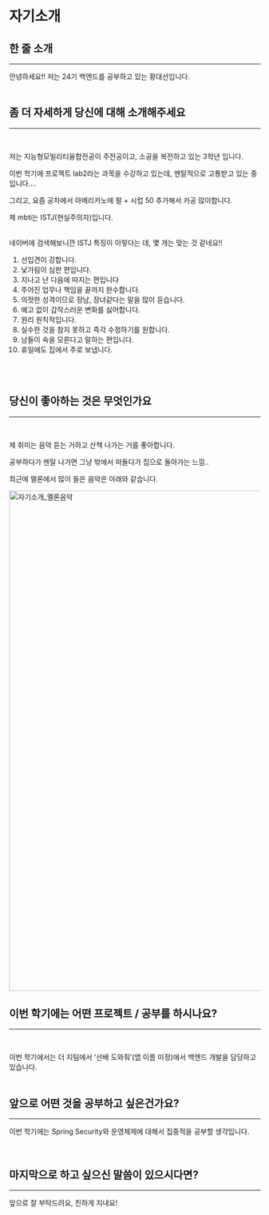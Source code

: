 # 자기소개

## 한 줄 소개

---

안녕하세요!! 저는 24기 백엔드를 공부하고 있는 황대선입니다.  
<br>



## 좀 더 자세하게 당신에 대해 소개해주세요

---

<br>

저는 지능형모빌리티융합전공이 주전공이고, 소공을 복전하고 있는 3학년 입니다.   

이번 학기에 프로젝트 lab2라는 과목을 수강하고 있는데, 멘탈적으로 고통받고 있는 중입니다....
<br>


그리고, 요즘 공차에서 아메리카노에 펄 + 시럽 50 추가해서 카공 많이합니다.
<br>


제 mbti는 ISTJ(현실주의자)입니다.
<br>
<br>


네이버에 검색해보니깐 ISTJ 특징이 이렇다는 데, 몇 개는 맞는 것 같네요!!

1. 선입견이 강합니다.
2. 낯가림이 심판 편입니다.
3. 지나고 난 다음에 따지는 편입니다
4. 주어진 업무나 책임을 끝까지 완수합니다.
5. 의젓한 성격이므로 장남, 장녀같다는 말을 많이 듣습니다.
6. 예고 없이 갑작스러운 변화를 싫어합니다.
7. 원리 원칙적입니다.
8. 실수한 것을 참지 못하고 즉각 수정하기를 원합니다.
9. 남들이 속을 모른다고 말하는 편입니다.
10. 휴일에도 집에서 주로 보냅니다. 

<br>
<br>


## 당신이 좋아하는 것은 무엇인가요

---

<br>


제 취미는 음악 듣는 거하고 산책 나가는 거를 좋아합니다.

공부하다가 멘탈 나가면 그냥 밖에서 떠돌다가 집으로 돌아가는 느낌..

최근에 멜론에서 많이 들은 음악은 아래와 같습니다.   

<img width="1002" alt="자기소개_멜론음악" src="https://user-images.githubusercontent.com/91835827/235077091-3ba9413c-ac36-4f0b-a206-1d9c6db1d9da.png">


<br>


## 이번 학기에는 어떤 프로젝트 / 공부를 하시나요?
---

<br>

이번 학기에서는 더 지팀에서 ‘선배 도와줘’(앱 이름 미정)에서 백엔드 개발을 담당하고 있습니다. 
<br>
<br>

## 앞으로 어떤 것을 공부하고 싶은건가요?
---

이번 학기에는 Spring Security와 운영체제에 대해서 집중적을 공부할 생각입니다.

<br>


## 마지막으로 하고 싶으신 말씀이 있으시다면?
---

앞으로 잘 부탁드려요, 친하게 지내요!